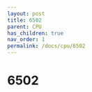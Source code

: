 ```yaml
---
layout: post
title: 6502
parent: CPU
has_children: true
nav_order: 1
permalink: /docs/cpu/6502
---
```


# 6502
